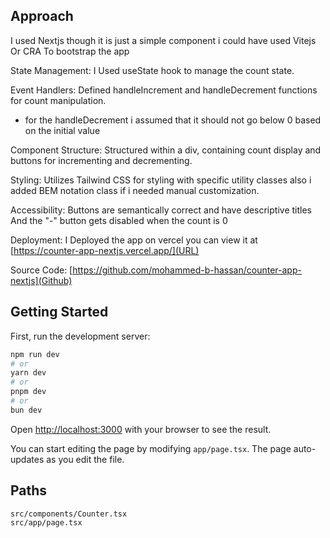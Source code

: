 
## Approach 

I used Nextjs though it is just a simple component i could have used Vitejs Or CRA  To bootstrap the app

State Management: I Used useState hook to manage the count state.

Event Handlers: Defined handleIncrement and handleDecrement functions for count manipulation.
 - for the handleDecrement i assumed that it should not go below 0 based on the initial value

Component Structure: Structured within a div, containing count display and buttons for incrementing and decrementing.

Styling: Utilizes Tailwind CSS for styling with specific utility classes also i added BEM notation class if i needed manual customization.

Accessibility: Buttons are semantically correct and have descriptive titles And the "-" button gets disabled when the count is 0 

Deployment: I Deployed the app on vercel you can view it at [https://counter-app-nextjs.vercel.app/](URL)


Source Code: [https://github.com/mohammed-b-hassan/counter-app-nextjs](Github)

## Getting Started

First, run the development server:

```bash
npm run dev
# or
yarn dev
# or
pnpm dev
# or
bun dev
```

Open [http://localhost:3000](http://localhost:3000) with your browser to see the result.

You can start editing the page by modifying `app/page.tsx`. The page auto-updates as you edit the file.

## Paths
```
src/components/Counter.tsx
src/app/page.tsx
```
